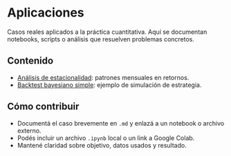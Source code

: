 # Aplicaciones

Casos reales aplicados a la práctica cuantitativa. Aquí se documentan notebooks, scripts o análisis que resuelven problemas concretos.

## Contenido

- [Análisis de estacionalidad](estacionalidad.md): patrones mensuales en retornos.
- [Backtest bayesiano simple](backtest_bayesiano.md): ejemplo de simulación de estrategia.

## Cómo contribuir

- Documentá el caso brevemente en `.md` y enlazá a un notebook o archivo externo.
- Podés incluir un archivo `.ipynb` local o un link a Google Colab.
- Mantené claridad sobre objetivo, datos usados y resultado.
